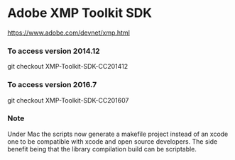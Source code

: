 # Adobe XMP Toolkit SDK

https://www.adobe.com/devnet/xmp.html

### To access version 2014.12

git checkout XMP-Toolkit-SDK-CC201412

### To access version 2016.7

git checkout XMP-Toolkit-SDK-CC201607

### Note

Under Mac the scripts now generate a makefile project instead of an xcode one to be compatible with xcode and open source developers. The side benefit being that the library compilation build can be scriptable.
